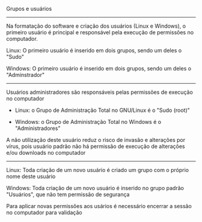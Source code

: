 Grupos e usuários

---

Na formatação do software e criação dos usuários (Linux e Windows), o primeiro usuário é principal e responsável pela execução de permissões no computador.

   Linux: O primeiro usuário é inserido em dois grupos, sendo um deles o "Sudo"

   Windows: O primeiro usuário é inserido em dois grupos, sendo um deles o "Adminstrador"

---

Usuários administradores são responsáveis pelas permissões de execução no computador

 - Linux: o Grupo de Administração Total no GNU/Linux é o "Sudo (root)"

 - Windows: o Grupo de Administração Total no Windows é o "Administradores"

A não utilização deste usuário reduz o risco de invasão e alterações por vírus, pois usuário padrão não há permissão de execução de alterações e/ou downloads no computador

---

Linux: Toda criação de um novo usuário é criado um grupo com o próprio nome deste usuário

Windows: Toda criação de um novo usuário é inserido no grupo padrão "Usuários", que não tem permissão de segurança

Para aplicar novas permissões aos usários é necessário encerrar a sessão no computador para validação
